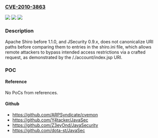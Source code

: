 ### [CVE-2010-3863](https://cve.mitre.org/cgi-bin/cvename.cgi?name=CVE-2010-3863)
![](https://img.shields.io/static/v1?label=Product&message=n%2Fa&color=blue)
![](https://img.shields.io/static/v1?label=Version&message=n%2Fa&color=blue)
![](https://img.shields.io/static/v1?label=Vulnerability&message=n%2Fa&color=brighgreen)

### Description

Apache Shiro before 1.1.0, and JSecurity 0.9.x, does not canonicalize URI paths before comparing them to entries in the shiro.ini file, which allows remote attackers to bypass intended access restrictions via a crafted request, as demonstrated by the /./account/index.jsp URI.

### POC

#### Reference
No PoCs from references.

#### Github
- https://github.com/ARPSyndicate/cvemon
- https://github.com/Y4tacker/JavaSec
- https://github.com/Z3eyOnd/JavaSecurity
- https://github.com/dota-st/JavaSec

